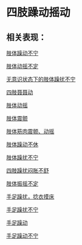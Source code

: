 # 四肢躁动摇动## 相关表现：[肢体躁动不宁](https://www.gmzyjc.com/search/result?wd=肢体躁动不宁)[肢体动摇不定](https://www.gmzyjc.com/search/result?wd=肢体动摇不定)[无意识状态下的肢体躁扰不宁](https://www.gmzyjc.com/search/result?wd=无意识状态下的肢体躁扰不宁)[四肢聂聂动](https://www.gmzyjc.com/search/result?wd=四肢聂聂动)[肢体动摇](https://www.gmzyjc.com/search/result?wd=肢体动摇)[肢体震颤](https://www.gmzyjc.com/search/result?wd=肢体震颤)[肢体筋肉震颤、动摇](https://www.gmzyjc.com/search/result?wd=肢体筋肉震颤、动摇)[肢体躁动不休](https://www.gmzyjc.com/search/result?wd=肢体躁动不休)[肢体躁扰不宁](https://www.gmzyjc.com/search/result?wd=肢体躁扰不宁)[四肢躁扰闷胀不舒](https://www.gmzyjc.com/search/result?wd=四肢躁扰闷胀不舒)[肢体振摇不定](https://www.gmzyjc.com/search/result?wd=肢体振摇不定)[手足躁扰，捻衣摸床](https://www.gmzyjc.com/search/result?wd=手足躁扰，捻衣摸床)[手足躁扰不宁](https://www.gmzyjc.com/search/result?wd=手足躁扰不宁)[手足躁动](https://www.gmzyjc.com/search/result?wd=手足躁动)[手足躁动不宁](https://www.gmzyjc.com/search/result?wd=手足躁动不宁)